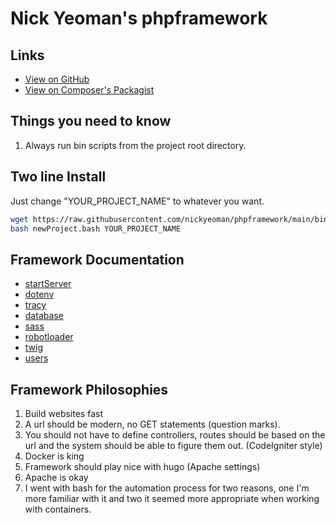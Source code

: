 # Nick Yeoman's phpframework

## Links

* [View on GitHub](https://github.com/nickyeoman/phpframework)
* [View on Composer's Packagist](https://packagist.org/packages/nickyeoman/phpframework)

## Things you need to know

1. Always run bin scripts from the project root directory.

## Two line Install

Just change "YOUR_PROJECT_NAME" to whatever you want.

```bash
wget https://raw.githubusercontent.com/nickyeoman/phpframework/main/bin/newProject.bash
bash newProject.bash YOUR_PROJECT_NAME
```

## Framework Documentation

* [startServer](https://github.com/nickyeoman/phpframework/tree/main/docs)
* [dotenv](https://github.com/nickyeoman/phpframework/tree/main/docs)
* [tracy](/home/nick/github/phpframework/README.md)
* [database](https://github.com/nickyeoman/phpframework/tree/main/docs)
* [sass](https://github.com/nickyeoman/phpframework/tree/main/docs)
* [robotloader](https://github.com/nickyeoman/phpframework/tree/main/docs)
* [twig](https://github.com/nickyeoman/phpframework/tree/main/docs)
* [users](https://github.com/nickyeoman/phpframework/tree/main/docs)

## Framework Philosophies

1. Build websites fast
1. A url should be modern, no GET statements (question marks).
1. You should not have to define controllers, routes should be based on the url and the system should be able to figure them out. (CodeIgniter style)
1. Docker is king
1. Framework should play nice with hugo (Apache settings)
1. Apache is okay
1. I went with bash for the automation process for two reasons, one I'm more familiar with it and two it seemed more appropriate when working with containers.
